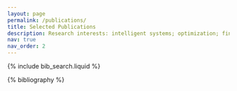 ```yaml
---
layout: page
permalink: /publications/
title: Selected Publications
description: Research interests: intelligent systems; optimization; financial engineering; neural networks; multiview clustering
nav: true
nav_order: 2
---
```


<!-- _pages/publications.md -->

<!-- Bibsearch Feature -->

{% include bib_search.liquid %}

<div class="publications">

{% bibliography %}

</div>
